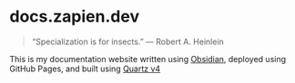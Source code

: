 # docs.zapien.dev

> “Specialization is for insects.” — Robert A. Heinlein

This is my documentation website written using [Obsidian](https://obsidian.md/), deployed using GitHub Pages, and built using [Quartz v4](https://github.com/jackyzha0/quartz)
